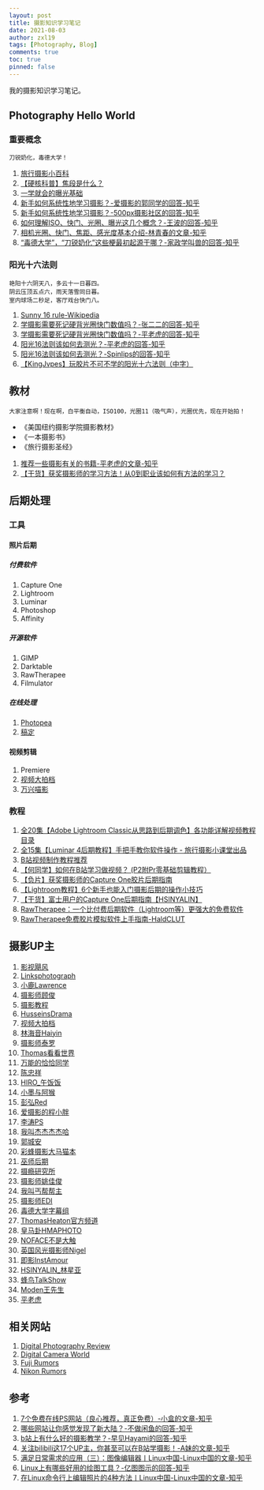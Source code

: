 ```yaml
---
layout: post
title: 摄影知识学习笔记
date: 2021-08-03
author: zxl19
tags: [Photography, Blog]
comments: true
toc: true
pinned: false
---
```


我的摄影知识学习笔记。

<!-- more -->

## Photography Hello World

### 重要概念

```text
刀锐奶化，毒德大学！
```

1. [旅行摄影小百科](https://space.bilibili.com/84480709/channel/seriesdetail?sid=247659)
2. [【硬核科普】焦段是什么？](https://www.bilibili.com/video/BV1nK41157no)
3. [一学就会的曝光基础](https://www.bilibili.com/video/BV1oW411W7yr)
4. [新手如何系统性地学习摄影？-爱摄影的郭同学的回答-知乎](https://www.zhihu.com/question/36095338/answer/968639013)
5. [新手如何系统性地学习摄影？-500px摄影社区的回答-知乎](https://www.zhihu.com/question/36095338/answer/2051012517)
6. [如何理解ISO、快门、光圈、曝光这几个概念？-王波的回答-知乎](https://www.zhihu.com/question/21427664/answer/40346193)
7. [相机光圈、快门、焦距、感光度基本介绍-林青春的文章-知乎](https://zhuanlan.zhihu.com/p/152172663)
8. [“毒德大学”，“刀锐奶化”这些梗最初起源于哪？-家政学叫兽的回答-知乎](https://www.zhihu.com/question/412237760/answer/1386682793)

### 阳光十六法则

```text
艳阳十六阴天八，多云十一日暮四。
阴云压顶五点六，雨天落雪同日暮。
室内球场二秒足，客厅戏台快门八。
```

1. [Sunny 16 rule-Wikipedia](https://en.wikipedia.org/wiki/Sunny_16_rule)
2. [学摄影需要死记硬背光圈快门数值吗？-张二二的回答-知乎](https://www.zhihu.com/question/424109671/answer/1517706641)
3. [学摄影需要死记硬背光圈快门数值吗？-平老虎的回答-知乎](https://www.zhihu.com/question/424109671/answer/1517337655)
4. [阳光16法则该如何去测光？-平老虎的回答-知乎](https://www.zhihu.com/question/38169738/answer/917901861)
5. [阳光16法则该如何去测光？-Spinlips的回答-知乎](https://www.zhihu.com/question/38169738/answer/75286013)
6. [【KingJvpes】玩胶片不可不学的阳光十六法则（中字）](https://www.bilibili.com/video/BV13j411f7gs)

## 教材

```text
大家注意啊！现在啊，白平衡自动，ISO100，光圈11（吸气声），光圈优先，现在开始拍！
```

- 《美国纽约摄影学院摄影教材》
- 《一本摄影书》
- 《旅行摄影圣经》

1. [推荐一些摄影有关的书籍-平老虎的文章-知乎](https://zhuanlan.zhihu.com/p/44462745)
2. [【干货】获奖摄影师的学习方法！从0到职业该如何有方法的学习？](https://www.bilibili.com/video/BV14K411K7df)

## 后期处理

### 工具

#### 照片后期

##### 付费软件

1. Capture One
2. Lightroom
3. Luminar
4. Photoshop
5. Affinity

##### 开源软件

1. GIMP
2. Darktable
3. RawTherapee
4. Filmulator

##### 在线处理

1. [Photopea](https://www.photopea.com/)
2. [稿定](https://ps.gaoding.com/#/)

#### 视频剪辑

1. Premiere
2. [视频大拍档](https://spdpd.net/)
3. [万兴喵影](https://www.wondershare.cn/products-solutions/video-creativity/video.html)

### 教程

1. [全20集【Adobe Lightroom Classic从思路到后期调色】各功能详解视频教程目录](https://www.bilibili.com/read/cv13519248)
2. [全15集【Luminar 4后期教程】手把手教你软件操作 - 旅行摄影小课堂出品](https://www.bilibili.com/read/cv13519185)
3. [B站视频制作教程推荐](https://www.bilibili.com/read/cv960192)
4. [【何同学】如何在B站学习做视频？ (P2附Pr零基础剪辑教程）](https://www.bilibili.com/video/BV1EW411R77n)
5. [【负片】获奖摄影师的Capture One胶片后期指南](https://www.bilibili.com/video/BV1e64y1X72U)
6. [【Lightroom教程】6个新手也能入门摄影后期的操作小技巧](https://www.bilibili.com/video/BV1M64y147n3)
7. [【干货】富士用户的Capture One后期指南【HSINYALIN】](https://www.bilibili.com/video/BV1b64y1i7sy)
8. [RawTherapee：一个比付费后期软件（Lightroom等）更强大的免费软件](https://www.bilibili.com/video/BV1JK4y1v7CM)
9. [RawTherapee免费胶片模拟软件上手指南-HaldCLUT](https://www.bilibili.com/video/BV17p4y1s7o6)

## 摄影UP主

1. [影视飓风](https://space.bilibili.com/946974)
2. [Linksphotograph](https://space.bilibili.com/3816626)
3. [小鹿Lawrence](https://space.bilibili.com/37029661)
4. [摄影师顾俊](https://space.bilibili.com/294081438)
5. [摄影教程](https://space.bilibili.com/86295604)
6. [HusseinsDrama](https://space.bilibili.com/45478017)
7. [视频大拍档](https://space.bilibili.com/110974)
8. [林海音Haiyin](https://space.bilibili.com/351739137)
9. [摄影师泰罗](https://space.bilibili.com/110683415)
10. [Thomas看看世界](https://space.bilibili.com/277329684)
11. [万能的恰恰同学](https://space.bilibili.com/318355178)
12. [陈忠祥](https://space.bilibili.com/238171819)
13. [HIRO_午饭饭](https://space.bilibili.com/430726)
14. [小墨与阿猴](https://space.bilibili.com/25706078)
15. [彭弘Red](https://space.bilibili.com/55801838)
16. [爱摄影的程小胖](https://space.bilibili.com/570820)
17. [李涛PS](https://space.bilibili.com/85651824)
18. [我叫杰杰杰杰哈](https://space.bilibili.com/274697987)
19. [郭城安](https://space.bilibili.com/23686287)
20. [彩蜂摄影大马猫本](https://space.bilibili.com/44230905)
21. [巫师后期](https://space.bilibili.com/105686205)
22. [摄瘾研究所](https://space.bilibili.com/245627923)
23. [摄影师姚佳俊](https://space.bilibili.com/386460499)
24. [我叫丐帮帮主](https://space.bilibili.com/300681641)
25. [摄影师EDI](https://space.bilibili.com/84480709)
26. [毒德大学字幕组](https://space.bilibili.com/8990248)
27. [ThomasHeaton官方频道](https://space.bilibili.com/1006125507)
28. [皇马卦HMAPHOTO](https://space.bilibili.com/16198806)
29. [NOFACE不是大触](https://space.bilibili.com/4012943)
30. [英国风光摄影师Nigel](https://space.bilibili.com/1549051576)
31. [即影InstAmour](https://space.bilibili.com/14118905)
32. [HSINYALIN_林星亚](https://space.bilibili.com/7695611)
33. [蜂鸟TalkShow](https://space.bilibili.com/1343434879)
34. [Moden王先生](https://space.bilibili.com/700673344)
35. [平老虎](https://space.bilibili.com/56744081)

## 相关网站

1. [Digital Photography Review](https://www.dpreview.com/)
2. [Digital Camera World](https://www.digitalcameraworld.com/)
3. [Fuji Rumors](https://www.fujirumors.com/)
4. [Nikon Rumors](https://nikonrumors.com/)

## 参考

1. [7个免费在线PS网站（良心推荐，真正免费）-小盒的文章-知乎](https://zhuanlan.zhihu.com/p/93513748)
2. [哪些网站让你感觉发现了新大陆？-不做闲鱼的回答-知乎](https://www.zhihu.com/question/293309623/answer/1675816377)
3. [b站上有什么好的摄影教学？-早见Hayami的回答-知乎](https://www.zhihu.com/question/312241261/answer/1066491001)
4. [关注bilibili这17个UP主，你甚至可以在B站学摄影！-A妹的文章-知乎](https://zhuanlan.zhihu.com/p/112964588)
5. [满足日常需求的应用（三）：图像编辑器丨Linux中国-Linux中国的文章-知乎](https://zhuanlan.zhihu.com/p/407938013)
6. [Linux上有哪些好用的绘图工具？-亿图图示的回答-知乎](https://www.zhihu.com/question/445559611/answer/1759893444)
7. [在Linux命令行上编辑照片的4种方法丨Linux中国-Linux中国的文章-知乎](https://zhuanlan.zhihu.com/p/430719348)

